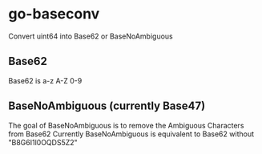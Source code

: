 # go-baseconv

Convert uint64 into Base62 or BaseNoAmbiguous

## Base62
Base62 is a-z A-Z 0-9

## BaseNoAmbiguous (currently Base47)
The goal of BaseNoAmbiguous is to remove the Ambiguous Characters from Base62
Currently BaseNoAmbiguous is equivalent to Base62 without "B8G6I1l0OQDS5Z2"
